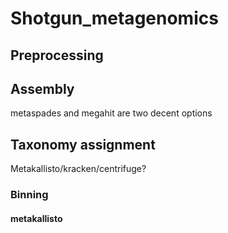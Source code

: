 # Shotgun_metagenomics

## Preprocessing

## Assembly
metaspades and megahit are two decent options


## Taxonomy assignment
Metakallisto/kracken/centrifuge?

### Binning


#### metakallisto

